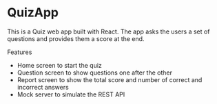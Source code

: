 # QuizApp

This is a Quiz web app built with React. The app asks the users a set of questions and provides them a score at the end.

Features

- Home screen to start the quiz
- Question screen to show questions one after the other
- Report screen to show the total score and number of correct and incorrect answers
- Mock server to simulate the REST API
